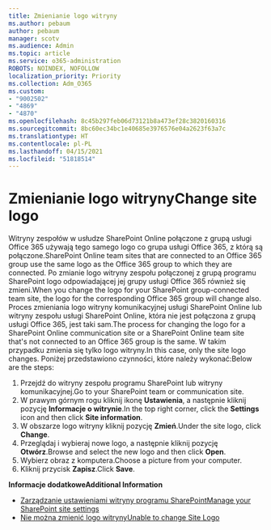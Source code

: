 ```yaml
---
title: Zmienianie logo witryny
ms.author: pebaum
author: pebaum
manager: scotv
ms.audience: Admin
ms.topic: article
ms.service: o365-administration
ROBOTS: NOINDEX, NOFOLLOW
localization_priority: Priority
ms.collection: Adm_O365
ms.custom:
- "9002502"
- "4869"
- "4870"
ms.openlocfilehash: 8c45b297feb06d73121b8a473ef28c3820160316
ms.sourcegitcommit: 8bc60ec34bc1e40685e3976576e04a2623f63a7c
ms.translationtype: HT
ms.contentlocale: pl-PL
ms.lasthandoff: 04/15/2021
ms.locfileid: "51818514"
---
```

# <a name="change-site-logo"></a><span data-ttu-id="1ea2f-102">Zmienianie logo witryny</span><span class="sxs-lookup"><span data-stu-id="1ea2f-102">Change site logo</span></span>

<span data-ttu-id="1ea2f-103">Witryny zespołów w usłudze SharePoint Online połączone z grupą usługi Office 365 używają tego samego logo co grupa usługi Office 365, z którą są połączone.</span><span class="sxs-lookup"><span data-stu-id="1ea2f-103">SharePoint Online team sites that are connected to an Office 365 group use the same logo as the Office 365 group to which they are connected.</span></span> <span data-ttu-id="1ea2f-104">Po zmianie logo witryny zespołu połączonej z grupą programu SharePoint logo odpowiadającej jej grupy usługi Office 365 również się zmieni.</span><span class="sxs-lookup"><span data-stu-id="1ea2f-104">When you change the logo for your SharePoint group-connected team site, the logo for the corresponding Office 365 group will change also.</span></span> <span data-ttu-id="1ea2f-105">Proces zmieniania logo witryny komunikacyjnej usługi SharePoint Online lub witryny zespołu usługi SharePoint Online, która nie jest połączona z grupą usługi Office 365, jest taki sam.</span><span class="sxs-lookup"><span data-stu-id="1ea2f-105">The process for changing the logo for a SharePoint Online communication site or a SharePoint Online team site that's not connected to an Office 365 group is the same.</span></span> <span data-ttu-id="1ea2f-106">W takim przypadku zmienia się tylko logo witryny.</span><span class="sxs-lookup"><span data-stu-id="1ea2f-106">In this case, only the site logo changes.</span></span> <span data-ttu-id="1ea2f-107">Poniżej przedstawiono czynności, które należy wykonać:</span><span class="sxs-lookup"><span data-stu-id="1ea2f-107">Below are the steps:</span></span>

1. <span data-ttu-id="1ea2f-108">Przejdź do witryny zespołu programu SharePoint lub witryny komunikacyjnej.</span><span class="sxs-lookup"><span data-stu-id="1ea2f-108">Go to your SharePoint team or communication site.</span></span>
2. <span data-ttu-id="1ea2f-109">W prawym górnym rogu kliknij ikonę **Ustawienia**, a następnie kliknij pozycję **Informacje o witrynie**.</span><span class="sxs-lookup"><span data-stu-id="1ea2f-109">In the top right corner, click the **Settings** icon and then click **Site information**.</span></span>
3. <span data-ttu-id="1ea2f-110">W obszarze logo witryny kliknij pozycję **Zmień**.</span><span class="sxs-lookup"><span data-stu-id="1ea2f-110">Under the site logo, click **Change**.</span></span>
4. <span data-ttu-id="1ea2f-111">Przeglądaj i wybieraj nowe logo, a następnie kliknij pozycję **Otwórz**.</span><span class="sxs-lookup"><span data-stu-id="1ea2f-111">Browse and select the new logo and then click **Open**.</span></span>
5. <span data-ttu-id="1ea2f-112">Wybierz obraz z komputera.</span><span class="sxs-lookup"><span data-stu-id="1ea2f-112">Choose a picture from your computer.</span></span>
6. <span data-ttu-id="1ea2f-113">Kliknij przycisk **Zapisz**.</span><span class="sxs-lookup"><span data-stu-id="1ea2f-113">Click **Save**.</span></span>

<span data-ttu-id="1ea2f-114">**Informacje dodatkowe**</span><span class="sxs-lookup"><span data-stu-id="1ea2f-114">**Additional Information**</span></span>

- [<span data-ttu-id="1ea2f-115">Zarządzanie ustawieniami witryny programu SharePoint</span><span class="sxs-lookup"><span data-stu-id="1ea2f-115">Manage your SharePoint site settings</span></span>](https://support.office.com/article/manage-your-sharepoint-site-settings-8376034d-d0c7-446e-9178-6ab51c58df42)
- [<span data-ttu-id="1ea2f-116">Nie można zmienić logo witryny</span><span class="sxs-lookup"><span data-stu-id="1ea2f-116">Unable to change Site Logo</span></span>](https://docs.microsoft.com/sharepoint/troubleshoot/sites/error-when-changing-o365-site-logo)
